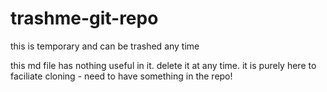 # trashme-git-repo
this is temporary and can be trashed any time

this md file has nothing useful in it.  delete it at any time.  it is purely here to faciliate cloning - need to have something in the repo!
